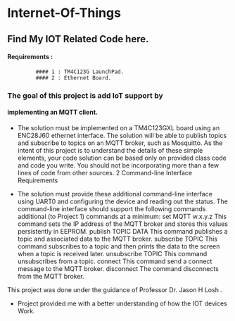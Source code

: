 # Internet-Of-Things
## Find My IOT Related Code here.

#### Requirements : 
             #### 1 : TM4C123G LaunchPad.
             #### 2 : Ethernet Board.

### The goal of this project is add IoT support by

#### implementing an MQTT client.

* The solution must be implemented on a TM4C123GXL board using an ENC28J60 ethernet interface. The solution will be able to publish topics and subscribe to topics on an MQTT broker, such as Mosquitto. As the intent of this project is to understand the details of these simple elements, your code solution can be based only on provided class code and code you write. You should not be incorporating more than a few lines of code from other sources. 2 Command-line Interface Requirements

* The solution must provide these additional command-line interface using UART0 and configuring the device and reading out the status. The command-line interface should support the following commands additional (to Project 1) commands at a minimum: set MQTT w.x.y.z This command sets the IP address of the MQTT broker and stores this values persistently in EEPROM. publish TOPIC DATA This command publishes a topic and associated data to the MQTT broker. subscribe TOPIC This command subscribes to a topic and then prints the data to the screen when a topic is received later. unsubscribe TOPIC This command unsubscribes from a topic. connect This command send a connect message to the MQTT broker. disconnect The command disconnects from the MQTT broker.

This project was done under the guidance of Professor Dr. Jason H Losh .

* Project provided me with a better understanding of how the IOT devices Work.
